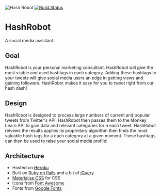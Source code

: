 ![Hash Robot](https://raw.githubusercontent.com/rysmith/hashrobot/master/app/assets/images/hashrobot_sm.png)
[![Build Status](https://travis-ci.org/rysmith/hashrobot.svg?branch=master)](https://travis-ci.org/rysmith/hashrobot)

# HashRobot

A social media assistant.

## Goal

HashRobot is your personal marketing consultant.
HashRobot will give the most visible and used hashtags in each category. Adding these hashtags to your tweets will give social media users an edge in getting views and gaining followers.
HashRobot makes it easy for you to tweet right from our hash dash!

## Design

HashRobot is designed to process large numbers of current and popular tweets from Twitter's API.
HashRobot then passes them to the Monkey Learn API to gain data and relevant categories for a each tweet.
HashRobot reivews the results applies its proprietary algorithm then finds the most valuable hash tags for a each category at a given moment.
These hashtags can then be used to raise your social media profile!

## Architecture

* Hosted on [Heroku](https://www.heroku.com/ "Heroku")
* Built on [Ruby on Rails](http://rubyonrails.org/ "rails") and a bit of <a href="https://jquery.com/">jQuery</a>
* [Materialise CSS](http://materializecss.com/ "Materialize") for CSS
* Icons from [Font Awesome](https://fortawesome.github.io/Font-Awesome/icons/ "Font Awesome")
* Fonts from [Google Fonts](https://www.google.com/fonts "Google fonts")
